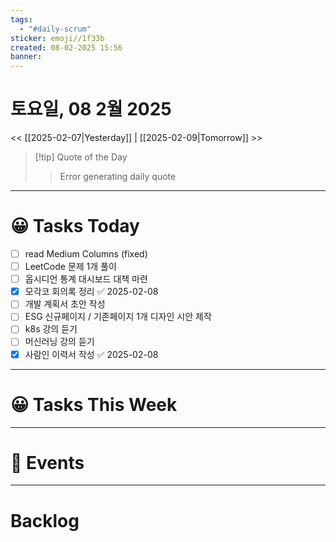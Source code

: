 ```yaml
---
tags:
  - "#daily-scrum"
sticker: emoji//1f33b
created: 08-02-2025 15:56
banner:
---
```

# 토요일, 08 2월 2025
<< [[2025-02-07|Yesterday]] | [[2025-02-09|Tomorrow]] >>

> [!tip] Quote of the Day  
> > Error generating daily quote

---

#  😀 Tasks Today
- [ ] read Medium Columns (fixed)
- [ ] LeetCode 문제 1개 풀이
- [ ] 옵시디언 통계 대시보드 대책 마련
- [x] 모각코 회의록 정리 ✅ 2025-02-08
- [ ] 개발 계획서 초안 작성
- [ ] ESG 신규페이지 / 기존페이지 1개 디자인 시안 제작
- [ ] k8s 강의 듣기
- [ ] 머신러닝 강의 듣기
- [x] 사람인 이력서 작성 ✅ 2025-02-08

---

#  😀 Tasks This Week

---

# 🥳 Events 


---

# Backlog
